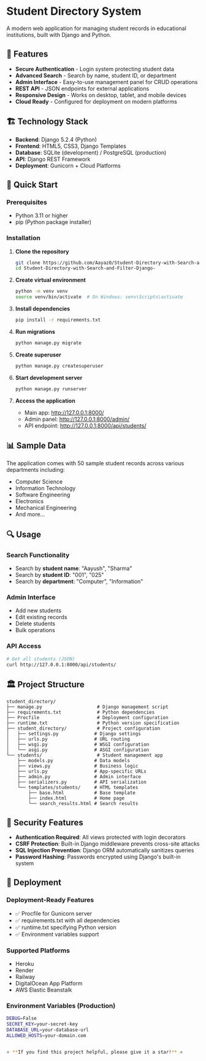 # Student Directory System

A modern web application for managing student records in educational institutions, built with Django and Python.

## 🎯 Features

- **Secure Authentication** - Login system protecting student data
- **Advanced Search** - Search by name, student ID, or department
- **Admin Interface** - Easy-to-use management panel for CRUD operations
- **REST API** - JSON endpoints for external applications
- **Responsive Design** - Works on desktop, tablet, and mobile devices
- **Cloud Ready** - Configured for deployment on modern platforms


## 🏗️ Technology Stack

- **Backend**: Django 5.2.4 (Python)
- **Frontend**: HTML5, CSS3, Django Templates
- **Database**: SQLite (development) / PostgreSQL (production)
- **API**: Django REST Framework
- **Deployment**: Gunicorn + Cloud Platforms

## 🚀 Quick Start

### Prerequisites

- Python 3.11 or higher
- pip (Python package installer)

### Installation

1. **Clone the repository**

   ```bash
   git clone https://github.com/Aayaz0/Student-Directory-with-Search-and-Filter-Django-.git
   cd Student-Directory-with-Search-and-Filter-Django-
   ```

2. **Create virtual environment**

   ```bash
   python -m venv venv
   source venv/bin/activate  # On Windows: venv\Scripts\activate
   ```

3. **Install dependencies**

   ```bash
   pip install -r requirements.txt
   ```

4. **Run migrations**

   ```bash
   python manage.py migrate
   ```

5. **Create superuser**

   ```bash
   python manage.py createsuperuser
   ```

6. **Start development server**

   ```bash
   python manage.py runserver
   ```

7. **Access the application**
   - Main app: http://127.0.0.1:8000/
   - Admin panel: http://127.0.0.1:8000/admin/
   - API endpoint: http://127.0.0.1:8000/api/students/

## 📊 Sample Data

The application comes with 50 sample student records across various departments including:

- Computer Science
- Information Technology
- Software Engineering
- Electronics
- Mechanical Engineering
- And more...

## 🔍 Usage

### Search Functionality

- Search by **student name**: "Aayush", "Sharma"
- Search by **student ID**: "001", "025"
- Search by **department**: "Computer", "Information"

### Admin Interface
- Add new students
- Edit existing records
- Delete students
- Bulk operations



### API Access

```bash
# Get all students (JSON)
curl http://127.0.0.1:8000/api/students/
```

## 🏛️ Project Structure

```
student_directory/
├── manage.py                    # Django management script
├── requirements.txt             # Python dependencies
├── Procfile                     # Deployment configuration
├── runtime.txt                  # Python version specification
├── student_directory/           # Project configuration
│   ├── settings.py             # Django settings
│   ├── urls.py                 # URL routing
│   ├── wsgi.py                 # WSGI configuration
│   └── asgi.py                 # ASGI configuration
└── students/                    # Student management app
    ├── models.py               # Data models
    ├── views.py                # Business logic
    ├── urls.py                 # App-specific URLs
    ├── admin.py                # Admin interface
    ├── serializers.py          # API serialization
    └── templates/students/     # HTML templates
        ├── base.html           # Base template
        ├── index.html          # Home page
        └── search_results.html # Search results
```

## 🔐 Security Features

- **Authentication Required**: All views protected with login decorators
- **CSRF Protection**: Built-in Django middleware prevents cross-site attacks
- **SQL Injection Prevention**: Django ORM automatically sanitizes queries
- **Password Hashing**: Passwords encrypted using Django's built-in system

## 🚀 Deployment

### Deployment-Ready Features

- ✅ Procfile for Gunicorn server
- ✅ requirements.txt with all dependencies
- ✅ runtime.txt specifying Python version
- ✅ Environment variables support

### Supported Platforms

- Heroku
- Render
- Railway
- DigitalOcean App Platform
- AWS Elastic Beanstalk

### Environment Variables (Production)

```bash
DEBUG=False
SECRET_KEY=your-secret-key
DATABASE_URL=your-database-url
ALLOWED_HOSTS=your-domain.com


⭐ **If you find this project helpful, please give it a star!** ⭐
